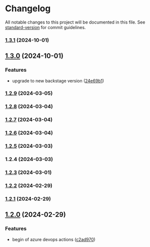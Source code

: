 # Changelog

All notable changes to this project will be documented in this file. See [standard-version](https://github.com/conventional-changelog/standard-version) for commit guidelines.

### [1.3.1](https://github.com/kode3tech/k3t-backstage-plugin-scaffolder-backend-module-plus/compare/v1.3.0...v1.3.1) (2024-10-01)

## [1.3.0](https://github.com/kode3tech/k3t-backstage-plugin-scaffolder-backend-module-plus/compare/v1.2.9...v1.3.0) (2024-10-01)


### Features

* upgrade to new backstage version ([24e69b1](https://github.com/kode3tech/k3t-backstage-plugin-scaffolder-backend-module-plus/commit/24e69b1ea699d66f84db4d40aec46cdd20967d5f))

### [1.2.9](https://github.com/kode3tech/k3t-backstage-plugin-scaffolder-backend-module-plus/compare/v1.2.8...v1.2.9) (2024-03-05)

### [1.2.8](https://github.com/kode3tech/k3t-backstage-plugin-scaffolder-backend-module-plus/compare/v1.2.7...v1.2.8) (2024-03-04)

### [1.2.7](https://github.com/kode3tech/k3t-backstage-plugin-scaffolder-backend-module-plus/compare/v1.2.6...v1.2.7) (2024-03-04)

### [1.2.6](https://github.com/kode3tech/k3t-backstage-plugin-scaffolder-backend-module-plus/compare/v1.2.5...v1.2.6) (2024-03-04)

### [1.2.5](https://github.com/kode3tech/backstage-proto/compare/v1.2.4...v1.2.5) (2024-03-03)

### 1.2.4 (2024-03-03)

### [1.2.3](https://github.com/kode3tech/backstage-proto/compare/v1.3.4...v1.2.3) (2024-03-01)

### [1.2.2](https://github.com/kode3tech/backstage-proto/compare/v0.2.17...v1.2.2) (2024-02-29)

### [1.2.1](https://github.com/kode3tech/backstage-proto/compare/v1.3.0...v1.2.1) (2024-02-29)

## [1.2.0](https://github.com/kode3tech/backstage-proto/compare/v1.1.0...v1.2.0) (2024-02-29)


### Features

* begin of azure devops actions ([c2ad970](https://github.com/kode3tech/backstage-proto/commit/c2ad970aebcde901cd737fe81c536062347a3792))

